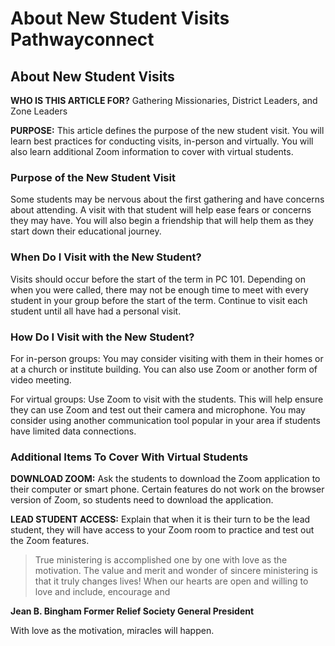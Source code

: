 # About New Student Visits Pathwayconnect

## About New Student Visits

**WHO IS THIS ARTICLE FOR?**
Gathering Missionaries, District Leaders, and Zone Leaders

**PURPOSE:**
This article defines the purpose of the new student visit. You will learn best practices for conducting visits, in-person and virtually. You will also learn additional Zoom information to cover with virtual students.

### Purpose of the New Student Visit
Some students may be nervous about the first gathering and have concerns about attending. A visit with that student will help ease fears or concerns they may have. You will also begin a friendship that will help them as they start down their educational journey.

### When Do I Visit with the New Student?
Visits should occur before the start of the term in PC 101. Depending on when you were called, there may not be enough time to meet with every student in your group before the start of the term. Continue to visit each student until all have had a personal visit.

### How Do I Visit with the New Student?
For in-person groups: You may consider visiting with them in their homes or at a church or institute building. You can also use Zoom or another form of video meeting.

For virtual groups: Use Zoom to visit with the students. This will help ensure they can use Zoom and test out their camera and microphone. You may consider using another communication tool popular in your area if students have limited data connections.

### Additional Items To Cover With Virtual Students
**DOWNLOAD ZOOM:**
Ask the students to download the Zoom application to their computer or smart phone. Certain features do not work on the browser version of Zoom, so students need to download the application.

**LEAD STUDENT ACCESS:**
Explain that when it is their turn to be the lead student, they will have access to your Zoom room to practice and test out the Zoom features.

> True ministering is accomplished one by one with love as the motivation. The value and merit and wonder of sincere ministering is that it truly changes lives! When our hearts are open and willing to love and include, encourage and

**Jean B. Bingham Former Relief Society General President**

With love as the motivation, miracles will happen.

